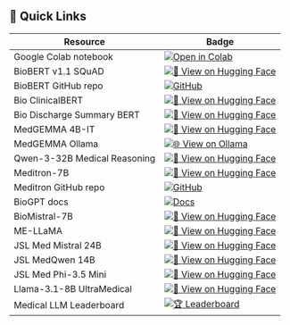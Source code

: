 ## 🚀 Quick Links

| Resource | Badge |
|----------|-------|
| Google Colab notebook | [![Open in Colab](https://colab.research.google.com/assets/colab-badge.svg)](https://colab.research.google.com/drive/19kLqZEWDQuHwep_jkefKjh8TZd4oWMCT#scrollTo=R0eT2X4Loj5p) |
| BioBERT v1.1 SQuAD | [![🤗 View on Hugging Face](https://img.shields.io/badge/Hugging%20Face-BioBERT%20v1.1%20SQuAD-yellow.svg?logo=huggingface&logoColor=white)](https://huggingface.co/dmis-lab/biobert-large-cased-v1.1-squad) |
| BioBERT GitHub repo | [![GitHub](https://img.shields.io/badge/GitHub-biobert-lightgrey?logo=github)](https://github.com/dmis-lab/biobert) |
| Bio ClinicalBERT | [![🤗 View on Hugging Face](https://img.shields.io/badge/Hugging%20Face-Bio%E2%80%AFClinicalBERT-blue.svg?logo=huggingface&logoColor=white)](https://huggingface.co/emilyalsentzer/Bio_ClinicalBERT) |
| Bio Discharge Summary BERT | [![🤗 View on Hugging Face](https://img.shields.io/badge/Hugging%20Face-Bio%20Discharge%20Summary%20BERT-lightblue.svg?logo=huggingface&logoColor=white)](https://huggingface.co/emilyalsentzer/Bio_Discharge_Summary_BERT) |
| MedGEMMA 4B-IT | [![🤗 View on Hugging Face](https://img.shields.io/badge/Hugging%20Face-MedGEMMA%204B--IT-orange.svg?logo=huggingface&logoColor=white)](https://huggingface.co/google/medgemma-4b-it) |
| MedGEMMA Ollama | [![🌐 View on Ollama](https://img.shields.io/badge/Ollama-MedGEMMA-9cf.svg?logo=data:image/png;base64,iVBORw0KGgo=)](https://ollama.com/alibayram/medgemma) |
| Qwen-3-32B Medical Reasoning | [![🤗 View on Hugging Face](https://img.shields.io/badge/Hugging%20Face-Qwen-3-32B%20Medical%20Reasoning-green.svg?logo=huggingface&logoColor=white)](https://huggingface.co/nicoboss/Qwen-3-32B-Medical-Reasoning) |
| Meditron-7B | [![🤗 View on Hugging Face](https://img.shields.io/badge/Hugging%20Face-Meditron-7B-brightgreen.svg?logo=huggingface&logoColor=white)](https://huggingface.co/epfl-llm/meditron-7b) |
| Meditron GitHub repo | [![GitHub](https://img.shields.io/badge/GitHub-meditron-lightgrey?logo=github)](https://github.com/epfLLM/meditron) |
| BioGPT docs | [![Docs](https://img.shields.io/badge/Docs-BioGPT-blueviolet.svg?logo=readthedocs)](https://huggingface.co/docs/transformers/en/model_doc/biogpt) |
| BioMistral-7B | [![🤗 View on Hugging Face](https://img.shields.io/badge/Hugging%20Face-BioMistral-7B-red.svg?logo=huggingface&logoColor=white)](https://huggingface.co/BioMistral/BioMistral-7B) |
| ME-LLaMA | [![🤗 View on Hugging Face](https://img.shields.io/badge/Hugging%20Face-ME-LLaMA-critical.svg?logo=huggingface&logoColor=white)](https://huggingface.co/clinicalnlplab/me-llama) |
| JSL Med Mistral 24B | [![🤗 View on Hugging Face](https://img.shields.io/badge/Hugging%20Face-JSL%20Med%20Mistral%2024B-darkorange.svg?logo=huggingface&logoColor=white)](https://huggingface.co/mradermacher/JSL-Med-Mistral-24B-V1-Slerp-i1-GGUF) |
| JSL MedQwen 14B | [![🤗 View on Hugging Face](https://img.shields.io/badge/Hugging%20Face-JSL%20MedQwen%2014B-teal.svg?logo=huggingface&logoColor=white)](https://huggingface.co/mradermacher/JSL-MedQwen-14b-reasoning-i1-GGUF) |
| JSL Med Phi-3.5 Mini | [![🤗 View on Hugging Face](https://img.shields.io/badge/Hugging%20Face-JSL%20Med%20Phi-3.5%20Mini-orange.svg?logo=huggingface&logoColor=white)](https://huggingface.co/mradermacher/JSL-Med-Phi-3.5-Mini-v3-i1-GGUF) |
| Llama-3.1-8B UltraMedical | [![🤗 View on Hugging Face](https://img.shields.io/badge/Hugging%20Face-Llama-3.1-8B%20UltraMedical-purple.svg?logo=huggingface&logoColor=white)](https://huggingface.co/mradermacher/Llama-3.1-8B-UltraMedical-i1-GGUF) |
| Medical LLM Leaderboard | [![🏆 Leaderboard](https://img.shields.io/badge/Hugging%20Face-Medical%20LLM%20Leaderboard-ff69b4.svg?logo=huggingface&logoColor=white)](https://huggingface.co/blog/leaderboard-medicalllm) |
